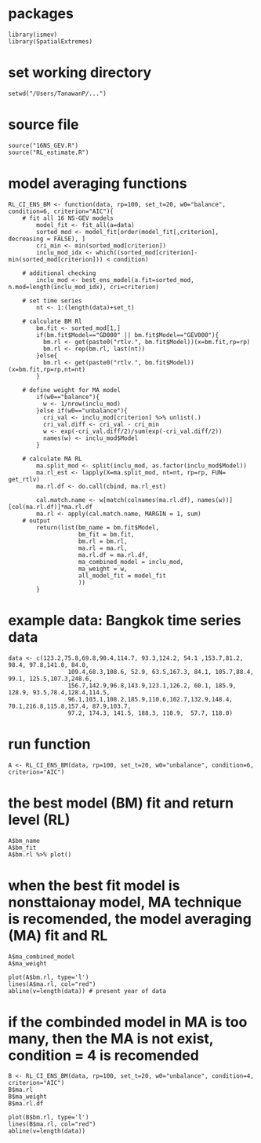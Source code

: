 # packages
	library(ismev)
	library(SpatialExtremes)

# set working directory
	setwd("/Users/TanawanP/...")

# source file
	source("16NS_GEV.R")
	source("RL_estimate.R")

# model averaging functions
	RL_CI_ENS_BM <- function(data, rp=100, set_t=20, w0="balance", condition=6, criterion="AIC"){
  		# fit all 16 NS-GEV models
   			model_fit <- fit_all(a=data) 
    		sorted_mod <- model_fit[order(model_fit[,criterion], decreasing = FALSE), ]
    		cri_min <- min(sorted_mod[criterion])
    		inclu_mod_idx <- which((sorted_mod[criterion]-min(sorted_mod[criterion])) < condition)
    
    	# additional checking
    		inclu_mod <- best_ens_model(a.fit=sorted_mod, n.mod=length(inclu_mod_idx), cri=criterion)

    	# set time series
    		nt <- 1:(length(data)+set_t)
    
	    # calculate BM Rl
	    	bm.fit <- sorted_mod[1,]
		    if(bm.fit$Model=="GD000" || bm.fit$Model=="GEV000"){
		      bm.rl <- get(paste0("rtlv.", bm.fit$Model))(x=bm.fit,rp=rp)
		      bm.rl <- rep(bm.rl, last(nt))
		    }else{
		      bm.rl <- get(paste0("rtlv.", bm.fit$Model))(x=bm.fit,rp=rp,nt=nt)
		    }
		    
	    # define weight for MA model
		    if(w0=="balance"){
		      w <- 1/nrow(inclu_mod)
		    }else if(w0=="unbalance"){
		      cri_val <- inclu_mod[criterion] %>% unlist(.)
		      cri_val.diff <- cri_val - cri_min
		      w <- exp(-cri_val.diff/2)/sum(exp(-cri_val.diff/2))
		      names(w) <- inclu_mod$Model
		    }
    
	    # calculate MA RL
		    ma.split_mod <- split(inclu_mod, as.factor(inclu_mod$Model))
		    ma.rl_est <- lapply(X=ma.split_mod, nt=nt, rp=rp, FUN= get_rtlv)
		    ma.rl.df <- do.call(cbind, ma.rl_est) 
		    
		    cal.match.name <- w[match(colnames(ma.rl.df), names(w))][col(ma.rl.df)]*ma.rl.df
		    ma.rl <- apply(cal.match.name, MARGIN = 1, sum) 
	    # output
		    return(list(bm_name = bm.fit$Model,
		                bm_fit = bm.fit,
		                bm.rl = bm.rl, 
		                ma.rl = ma.rl,
		                ma.rl.df = ma.rl.df,
		                ma_combined_model = inclu_mod,
		                ma_weight = w,
		                all_model_fit = model_fit
		                )) 
			}
  
# example data: Bangkok time series data
	data <- c(123.2,75.8,69.8,90.4,114.7, 93.3,124.2, 54.1 ,153.7,81.2, 98.4, 97.8,141.0, 84.0,
	                 109.4,68.3,108.6, 52.9, 63.5,167.3, 84.1, 105.7,88.4, 99.1, 125.5,107.3,248.6,
	                 156.7,142.9,96.8,143.9,123.1,126.2, 60.1, 185.9, 128.9, 93.5,78.4,128.4,114.5,
	                 96.1,103.1,108.2,185.9,110.6,102.7,132.9,148.4, 70.1,216.8,115.8,157.4, 87.9,103.7,
	                 97.2, 174.3, 141.5, 188.3, 110.9,  57.7, 118.0)
								 
# run function
	A <- RL_CI_ENS_BM(data, rp=100, set_t=20, w0="unbalance", condition=6, criterion="AIC")

# the best model (BM) fit and return level (RL)
	A$bm_name
	A$bm_fit
	A$bm.rl %>% plot()

# when the best fit model is nonsttaionay model, MA technique is recomended, the model averaging (MA) fit and RL
	A$ma_combined_model
	A$ma_weight
	
	plot(A$bm.rl, type='l')
	lines(A$ma.rl, col="red")
	abline(v=length(data)) # present year of data

# if the combinded model in MA is too many, then the MA is not exist, condition = 4 is recomended
	B <- RL_CI_ENS_BM(data, rp=100, set_t=20, w0="unbalance", condition=4, criterion="AIC")
	B$ma.rl
	B$ma_weight
	B$ma.rl.df  
	
	plot(B$bm.rl, type='l')
	lines(B$ma.rl, col="red")
	abline(v=length(data)) 
